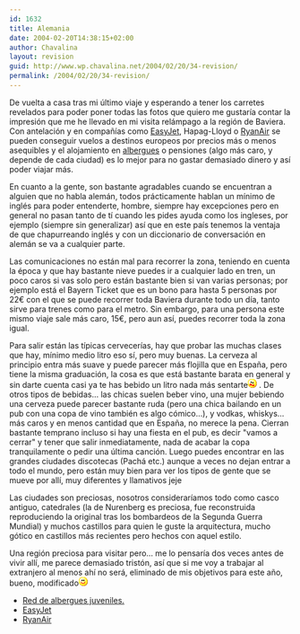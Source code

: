 ```yaml
---
id: 1632
title: Alemania
date: 2004-02-20T14:38:15+02:00
author: Chavalina
layout: revision
guid: http://www.wp.chavalina.net/2004/02/20/34-revision/
permalink: /2004/02/20/34-revision/
---
```

De vuelta a casa tras mi último viaje y esperando a tener los carretes revelados para poder poner todas las fotos que quiero me gustaría contar la impresión que me he llevado en mi visita relámpago a la región de Baviera. Con antelación y en compañías como <a href="http://www.easyjet.com" target="_blank">EasyJet</a>, Hapag-Lloyd o <a href="http://www.ryanair.com" target="_blank">RyanAir</a> se pueden conseguir vuelos a destinos europeos por precios más o menos asequibles y el alojamiento en <a href="http://www.reaj.com/" target="_blank">albergues</a> o pensiones (algo más caro, y depende de cada ciudad) es lo mejor para no gastar demasiado dinero y así poder viajar más. 

En cuanto a la gente, son bastante agradables cuando se encuentran a alguien que no habla alemán, todos prácticamente hablan un mínimo de inglés para poder entenderte, hombre, siempre hay excepciones pero en general no pasan tanto de tí cuando les pides ayuda como los ingleses, por ejemplo (siempre sin generalizar) así que en este país tenemos la ventaja de que chapurreando inglés y con un diccionario de conversación en alemán se va a cualquier parte. 

Las comunicaciones no están mal para recorrer la zona, teniendo en cuenta la época y que hay bastante nieve puedes ir a cualquier lado en tren, un poco caros si vas solo pero están bastante bien si van varias personas; por ejemplo está el Bayern Ticket que es un bono para hasta 5 personas por 22&euro; con el que se puede recorrer toda Baviera durante todo un día, tanto sirve para trenes como para el metro. Sin embargo, para una persona este mismo viaje sale más caro, 15&euro;, pero aun así, puedes recorrer toda la zona igual.

Para salir están las típicas cervecerías, hay que probar las muchas clases que hay, mínimo medio litro eso sí, pero muy buenas. La cerveza al principio entra más suave y puede parecer más flojilla que en España, pero tiene la misma graduación, la cosa es que está bastante barata en general y sin darte cuenta casi ya te has bebido un litro nada más sentarte![asustado](/imagenes/emoticonos/asustado.gif) . De otros tipos de bebidas… las chicas suelen beber vino, una mujer bebiendo una cerveza puede parecer bastante ruda (pero una chica bailando en un pub con una copa de vino también es algo cómico…), y vodkas, whiskys… más caros y en menos cantidad que en España, no merece la pena. Cierran bastante temprano incluso si hay una fiesta en el pub, es decir "vamos a cerrar" y tener que salir inmediatamente, nada de acabar la copa tranquilamente o pedir una última canción. Luego puedes encontrar en las grandes ciudades discotecas (Pachá etc.) aunque a veces no dejan entrar a todo el mundo, pero están muy bien para ver los tipos de gente que se mueve por allí, muy diferentes y llamativos jeje

Las ciudades son preciosas, nosotros consideraríamos todo como casco antiguo, catedrales (la de Nurenberg es preciosa, fue reconstruida reproduciendo la original tras los bombardeos de la Segunda Guerra Mundial) y muchos castillos para quien le guste la arquitectura, mucho gótico en castillos más recientes pero hechos con aquel estilo.

Una región preciosa para visitar pero… me lo pensaría dos veces antes de vivir allí, me parece demasiado tristón, así que si me voy a trabajar al extranjero al menos ahí no será, eliminado de mis objetivos para este año, bueno, modificado![sonrisa](/imagenes/emoticonos/sonrisa.gif) 

  * <a href="http://www.reaj.com/" target="_blank">Red de albergues juveniles.</a>
  * <a href="http://www.easyjet.com" target="_blank">EasyJet</a>
  * <a href="http://www.ryanair.com" target="_blank">RyanAir</a>